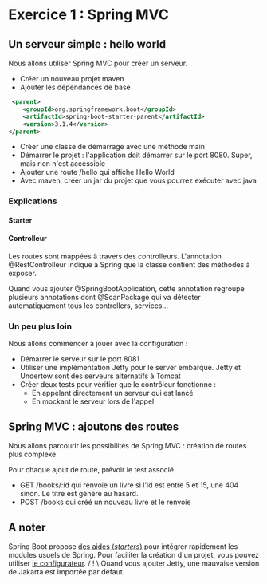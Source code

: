 # Exercice 1 : Spring MVC

## Un serveur simple : hello world

Nous allons utiliser Spring MVC pour créer un serveur.

* Créer un nouveau projet maven
* Ajouter les dépendances de base
```xml
 <parent>
    <groupId>org.springframework.boot</groupId>
    <artifactId>spring-boot-starter-parent</artifactId>
    <version>3.1.4</version>
</parent>
```
* Créer une classe de démarrage avec une méthode main
* Démarrer le projet : l'application doit démarrer sur le port 8080. Super, mais rien n'est accessible
* Ajouter une route /hello qui affiche Hello World
* Avec maven, créer un jar du projet que vous pourrez exécuter avec java

### Explications

#### Starter

#### Controlleur

Les routes sont mappées à travers des controlleurs.
L'annotation @RestControlleur indique à Spring que la classe contient des méthodes à exposer.

Quand vous ajouter @SpringBootApplication, cette annotation regroupe plusieurs annotations dont @ScanPackage qui va détecter automatiquement tous les controllers, services...

### Un peu plus loin

Nous allons commencer à jouer avec la configuration :
* Démarrer le serveur sur le port 8081
* Utiliser une implémentation Jetty pour le server embarqué. Jetty et Undertow sont des serveurs alternatifs à Tomcat
* Créer deux tests pour vérifier que le contrôleur fonctionne :
    * En appelant directement un serveur qui est lancé
    * En mockant le serveur lors de l'appel

## Spring MVC : ajoutons des routes

Nous allons parcourir les possibilités de Spring MVC : création de routes plus complexe

Pour chaque ajout de route, prévoir le test associé
* GET /books/:id qui renvoie un livre si l'id est entre 5 et 15, une 404 sinon. Le titre est généré au hasard.
* POST /books qui créé un nouveau livre et le renvoie

## A noter

Spring Boot propose [des aides (_starters_)](https://docs.spring.io/spring-boot/docs/3.1.0/reference/htmlsingle/#using.build-systems.starters) pour intégrer rapidement les modules usuels de Spring.
Pour faciliter la création d'un projet, vous pouvez utiliser [le configurateur](https://start.spring.io/).
/ ! \ Quand vous ajouter Jetty, une mauvaise version de Jakarta est importée par défaut.
